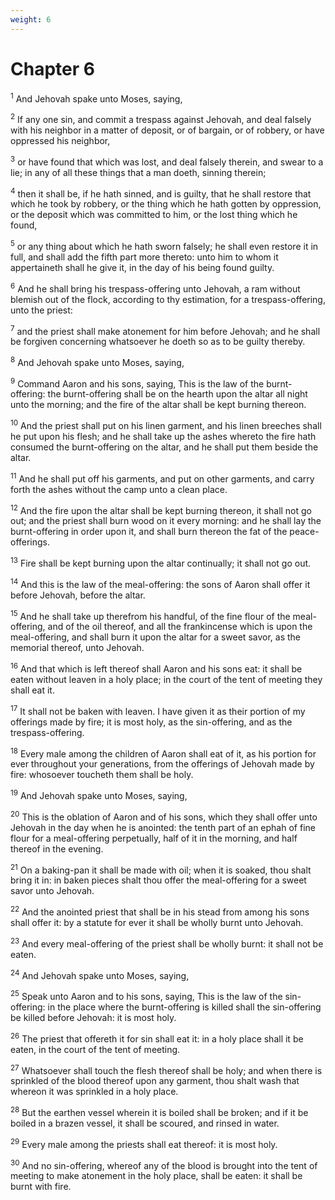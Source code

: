 ```yaml
---
weight: 6
---
```


# Chapter 6

<sup>1</sup> And Jehovah spake unto Moses, saying, 

<sup>2</sup> If any one sin, and commit a trespass against Jehovah, and deal falsely with his neighbor in a matter of deposit, or of bargain, or of robbery, or have oppressed his neighbor, 

<sup>3</sup> or have found that which was lost, and deal falsely therein, and swear to a lie; in any of all these things that a man doeth, sinning therein; 

<sup>4</sup> then it shall be, if he hath sinned, and is guilty, that he shall restore that which he took by robbery, or the thing which he hath gotten by oppression, or the deposit which was committed to him, or the lost thing which he found, 

<sup>5</sup> or any thing about which he hath sworn falsely; he shall even restore it in full, and shall add the fifth part more thereto: unto him to whom it appertaineth shall he give it, in the day of his being found guilty. 

<sup>6</sup> And he shall bring his trespass-offering unto Jehovah, a ram without blemish out of the flock, according to thy estimation, for a trespass-offering, unto the priest: 

<sup>7</sup> and the priest shall make atonement for him before Jehovah; and he shall be forgiven concerning whatsoever he doeth so as to be guilty thereby. 

<sup>8</sup> And Jehovah spake unto Moses, saying, 

<sup>9</sup> Command Aaron and his sons, saying, This is the law of the burnt-offering: the burnt-offering shall be on the hearth upon the altar all night unto the morning; and the fire of the altar shall be kept burning thereon. 

<sup>10</sup> And the priest shall put on his linen garment, and his linen breeches shall he put upon his flesh; and he shall take up the ashes whereto the fire hath consumed the burnt-offering on the altar, and he shall put them beside the altar. 

<sup>11</sup> And he shall put off his garments, and put on other garments, and carry forth the ashes without the camp unto a clean place. 

<sup>12</sup> And the fire upon the altar shall be kept burning thereon, it shall not go out; and the priest shall burn wood on it every morning: and he shall lay the burnt-offering in order upon it, and shall burn thereon the fat of the peace-offerings. 

<sup>13</sup> Fire shall be kept burning upon the altar continually; it shall not go out. 

<sup>14</sup> And this is the law of the meal-offering: the sons of Aaron shall offer it before Jehovah, before the altar. 

<sup>15</sup> And he shall take up therefrom his handful, of the fine flour of the meal-offering, and of the oil thereof, and all the frankincense which is upon the meal-offering, and shall burn it upon the altar for a sweet savor, as the memorial thereof, unto Jehovah. 

<sup>16</sup> And that which is left thereof shall Aaron and his sons eat: it shall be eaten without leaven in a holy place; in the court of the tent of meeting they shall eat it. 

<sup>17</sup> It shall not be baken with leaven. I have given it as their portion of my offerings made by fire; it is most holy, as the sin-offering, and as the trespass-offering. 

<sup>18</sup> Every male among the children of Aaron shall eat of it, as his portion for ever throughout your generations, from the offerings of Jehovah made by fire: whosoever toucheth them shall be holy. 

<sup>19</sup> And Jehovah spake unto Moses, saying, 

<sup>20</sup> This is the oblation of Aaron and of his sons, which they shall offer unto Jehovah in the day when he is anointed: the tenth part of an ephah of fine flour for a meal-offering perpetually, half of it in the morning, and half thereof in the evening. 

<sup>21</sup> On a baking-pan it shall be made with oil; when it is soaked, thou shalt bring it in: in baken pieces shalt thou offer the meal-offering for a sweet savor unto Jehovah. 

<sup>22</sup> And the anointed priest that shall be in his stead from among his sons shall offer it: by a statute for ever it shall be wholly burnt unto Jehovah. 

<sup>23</sup> And every meal-offering of the priest shall be wholly burnt: it shall not be eaten. 

<sup>24</sup> And Jehovah spake unto Moses, saying, 

<sup>25</sup> Speak unto Aaron and to his sons, saying, This is the law of the sin-offering: in the place where the burnt-offering is killed shall the sin-offering be killed before Jehovah: it is most holy. 

<sup>26</sup> The priest that offereth it for sin shall eat it: in a holy place shall it be eaten, in the court of the tent of meeting. 

<sup>27</sup> Whatsoever shall touch the flesh thereof shall be holy; and when there is sprinkled of the blood thereof upon any garment, thou shalt wash that whereon it was sprinkled in a holy place. 

<sup>28</sup> But the earthen vessel wherein it is boiled shall be broken; and if it be boiled in a brazen vessel, it shall be scoured, and rinsed in water. 

<sup>29</sup> Every male among the priests shall eat thereof: it is most holy. 

<sup>30</sup> And no sin-offering, whereof any of the blood is brought into the tent of meeting to make atonement in the holy place, shall be eaten: it shall be burnt with fire. 


